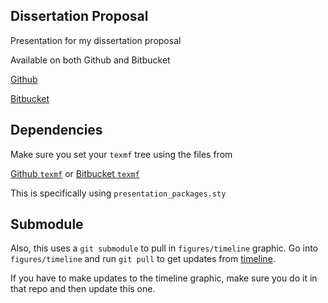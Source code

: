 ## Dissertation Proposal

Presentation for my dissertation proposal

Available on both Github and Bitbucket

[Github](https://github.com/skulumani/dissertation_proposal)

[Bitbucket](https://bitbucket.org/shankarkulumani/dissertation_proposal)

## Dependencies

Make sure you set your `texmf` tree using the files from

[Github `texmf`](https://github.com/skulumani/texmf) or [Bitbucket `texmf`](https://bitbucket.org/shankarkulumani/texmf)

This is specifically using `presentation_packages.sty`

## Submodule

Also, this uses a `git submodule` to pull in `figures/timeline` graphic.
Go into `figures/timeline` and run `git pull` to get updates from [timeline](https://github.com/skulumani/timeline).

If you have to make updates to the timeline graphic, make sure you do it in that repo and then update this one.
